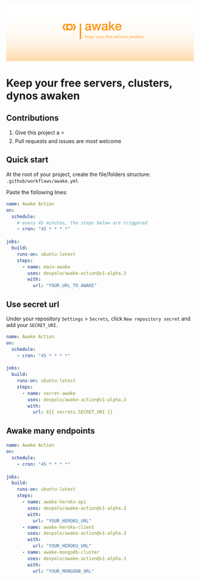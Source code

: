 ![keep your free servers awaken](static/awake-action.svg "keep your free servers awaken")

# Keep your free servers, clusters, dynos awaken

## Contributions

1. Give this project a ⭐️
2. Pull requests and issues are most welcome

## Quick start

At the root of your project, create the file/folders structure: `.github/workflows/awake.yml`

Paste the following lines:

```yml
name: Awake Action
on:
  schedule:
    # every 45 minutes, the steps below are triggered
    - cron: "45 * * * *"

jobs:
  build:
    runs-on: ubuntu-latest
    steps:
      - name: main-awake
        uses: devpolo/awake-action@v1-alpha.3
        with:
          url: "YOUR_URL_TO_AWAKE"
```

## Use secret url

Under your repository `Settings` > `Secrets`, click `New repository secret` and add your `SECRET_URI`.

```yml
name: Awake Action
on:
  schedule:
    - cron: "45 * * * *"

jobs:
  build:
    runs-on: ubuntu-latest
    steps:
      - name: secret-awake
        uses: devpolo/awake-action@v1-alpha.3
        with:
          url: ${{ secrets.SECRET_URI }}
```

## Awake many endpoints

```yml
name: Awake Action
on:
  schedule:
    - cron: "45 * * * *"

jobs:
  build:
    runs-on: ubuntu-latest
    steps:
      - name: awake-heroku-api
        uses: devpolo/awake-action@v1-alpha.3
        with:
          url: "YOUR_HEROKU_URL"
      - name: awake-heroku-client
        uses: devpolo/awake-action@v1-alpha.3
        with:
          url: "YOUR_HEROKU_URL"
      - name: awake-mongodb-cluster
        uses: devpolo/awake-action@v1-alpha.3
        with:
          url: "YOUR_MONGODB_URL"
```
